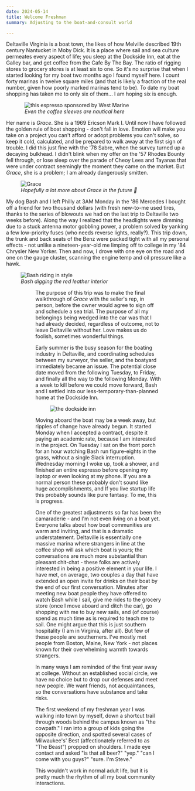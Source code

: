 ```yaml
---
date: 2024-05-14
title: Welcome Freshman
summary: Adjusting to the boat-and-consult world

---
```


Deltaville Virginia is a boat town, the likes of how Melville described 19th century Nantucket in Moby Dick. It is a place where sail and sea culture permeates every aspect of life; you sleep at the Dockside Inn, eat at the Galley bar, and get coffee from the Cafe By The Bay. The ratio of rigging stores to grocery stores is at least six to one. So it's no surprise that when I started looking for my boat two months ago I found myself here. I count forty marinas in twelve square miles (and that is likely a fraction of the real number, given how poorly marked marinas tend to be). To date my boat shopping has taken me to only six of them... I am hoping six is enough. 

<figure style="width:80%; margin:auto;">
<img src="/images/cafe_by_the_bay.png" alt="this espresso sponsored by West Marine"/>
<figcaption><i>Even the coffee sleeves are nautical here</i></figcaption>
</figure>

Her name is _Grace_. She is a 1969 Ericson Mark I. Until now I have followed the golden rule of boat shopping - don't fall in love. Emotion will make you take on a project you can't afford or adopt problems you can't solve, so keep it cold, calculated, and be prepared to walk away at the first sign of trouble. I did this just fine with the '78 Sabre, when the survey turned up a decaying bulkhead. I didn't blink when my offer on the '57 Rhodes Bounty fell through, or lose sleep over the parade of Cheoy Lees and Tayanas that were under contract seemingly the moment they came on the market. But _Grace_, she is a problem; I am already dangerously smitten. 
<figure>
<img src="images/grace.png" alt="Grace"/>
<figcaption><i>Hopefully a lot more about Grace in the future 🤞</i></figcaption>
</figure>

My dog Bash and I left Philly at 3AM Monday in the '86 Mercedes I bought off a friend for two thousand dollars (with fresh new-to-me used tires, thanks to the series of blowouts we had on the last trip to Deltaville two weeks before). Along the way I realized that the headlights were dimming due to a stuck antenna motor gobbling power, a problem solved by yanking a few low-priority fuses (who needs reverse lights, really?). This trip down, the trunk and back seats of the Benz were packed tight with all my personal effects - not unlike a nineteen-year-old me limping off to college in my '84 Chrysler New Yorker. Then and now, I drove with one eye on the road and one on the gauge cluster,  scanning the engine temp and oil pressure like a hawk. 

<figure>
<img src="images/bash_in_benz.png" alt="Bash riding in style"/>
<figcaption><i>Bash digging the red leather interior</i></figcaption>
<figure>

The purpose of this trip was to make the final walkthrough of _Grace_ with the seller's rep, in person, before the owner would agree to sign off and schedule a sea trial. The purpose of all my belongings being wedged into the car was that I had already decided, regardless of outcome, not to leave Deltaville without her. Love makes us do foolish, sometimes wonderful things. 

Early summer is the busy season for the boating industry in Deltaville, and coordinating schedules between my surveyor, the seller, and the boatyard immediately became an issue. The potential close date moved from the following Tuesday, to Friday, and finally all the way to the following Monday. With a week to kill before we could move forward, Bash and I settled into our less-temporary-than-planned home at the Dockside Inn. 

<figure>
<img src="images/dockside.png" alt="the dockside inn"/>
</figure>

Moving aboard the boat may be a week away, but ripples of change have already begun. It started Monday when I accepted a contract, despite it paying an academic rate, because I am interested in the project. On Tuesday I sat on the front porch for an hour watching Bash run figure-eights in the grass, without a single Slack interruption. Wednesday morning I woke up, took a shower, and finished an entire espresso before opening my laptop or even looking at my phone. If you are a normal person these probably don't sound like huge accomplishments, and If you live startup life this probably sounds like pure fantasy. To me, this is progress.

One of the greatest adjustments so far has been the camaraderie - and I'm not even living on a boat yet. Everyone talks about how boat communities are warm and inviting, and that is a dramatic understatement. Deltaville is essentially one massive marina where strangers in line at the coffee shop will ask which boat is yours; the conversations are much more substantial than pleasant chit-chat - these folks are actively interested in being a positive element in your life. I have met, on average, two couples a day that have extended an open invite for drinks on their boat by the end of our first conversation. Minutes after meeting new boat people they have offered to watch Bash while I sail, give me rides to the grocery store (once I move aboard and ditch the car), go shopping with me to buy new sails, and (of course) spend as much time as is required to teach me to sail. One might argue that this is just southern hospitality (I am in Virginia, after all). But few of these people are southerners. I've mostly met people from Boston, Maine, New York - not places known for their overwhelming warmth towards strangers. 

In many ways I am reminded of the first year away at college. Without an established social circle, we have no choice but to drop our defenses and meet new people. We want friends, not acquaintances, so the conversations have substance and take risks. 

The first weekend of my freshman year I was walking into town by myself, down a shortcut trail through woods behind the campus known as "the cowpath." I ran into a group of kids going the opposite direction, and spotted several cases of Milwaukee's' Best (affectionately referred to as "The Beast") propped on shoulders. I made eye contact and asked "is that all beer?" 
"yep."
"can I come with you guys?" 
"sure. I'm Steve."

This wouldn't work in normal adult life, but it is pretty much the rhythm of all my boat community interactions. 

 
<!--stackedit_data:
eyJoaXN0b3J5IjpbLTEzNTk3MzIxODYsLTE2Nzg0Nzc4MDYsOT
I2MTY1OTQ2XX0=
-->